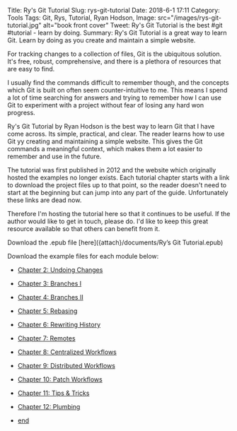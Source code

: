 Title: Ry's Git Tutorial
Slug: rys-git-tutorial
Date: 2018-6-1 17:11
Category: Tools
Tags: Git, Rys, Tutorial, Ryan Hodson,
Image: src="/images/rys-git-tutorial.jpg" alt="book front cover"
Tweet: Ry's Git Tutorial is the best #git #tutorial - learn by doing.
Summary: Ry's Git Tutorial is a great way to learn Git. Learn by doing as you create and maintain a simple website. 

For tracking changes to a collection of files, Git is the ubiquitous solution. It's free, robust, comprehensive, and there is a plethora of resources that are easy to find. 

I usually find the commands difficult to remember though, and the concepts which Git is built on often seem counter-intuitive to me. This means I spend a lot of time searching for answers and trying to remember how I can use Git to experiment with a project without fear of losing any hard won progress. 

Ry's Git Tutorial by Ryan Hodson is the best way to learn Git that I have come across. Its simple, practical, and clear. The reader learns how to use Git yy creating and maintaining a simple website. This gives the Git commands a meaningful context, which makes them a lot easier to remember and use in the future.

The tutorial was first published in 2012 and the website which originally hosted the examples no longer exists. Each tutorial chapter starts with a link to download the project files up to that point, so the reader doesn't need to start at the beginning but can jump into any part of the guide. Unfortunately these links are dead now. 

Therefore I'm hosting the tutorial here so that it continues to be useful. If the author would like to get in touch, please do. I'd like to keep this great resource available so that others can benefit from it.

Download the .epub file [here]({attach}/documents/Ry’s Git Tutorial.epub)
 
Download the example files for each module below:

- [Chapter 2: Undoing Changes]({attach}/documents/chapter2.zip)

- [Chapter 3: Branches I]({attach}/documents/chapter3.zip)

- [Chapter 4: Branches II]({attach}/documents/chapter4.zip)

- [Chapter 5: Rebasing]({attach}/documents/chapter5.zip)

- [Chapter 6: Rewriting History]({attach}/documents/chapter6.zip)

- [Chapter 7: Remotes]({attach}/documents/chapter7.zip)

- [Chapter 8: Centralized Workflows]({attach}/documents/chapter8.zip)

- [Chapter 9: Distributed Workflows]({attach}/documents/chapter9.zip)

- [Chapter 10: Patch Workflows]({attach}/documents/chapter10.zip)

- [Chapter 11: Tips & Tricks]({attach}/documents/chapter11.zip)

- [Chapter 12: Plumbing]({attach}/documents/chapter12.zip)

- [end]({attach}/documents/chapter13.zip)
